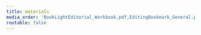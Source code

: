 ```yaml
---
title: materials
media_order: 'BookLightEditorial_Workbook.pdf,EditingBookmark_General.pdf,EditingBookmark_Worldbuilding.pdf,EditingBookmark_Wounds.pdf,EditingBookmark_Emotion.pdf,EditingBookmark_InfoDump.pdf,EditingBookmark_Hooks.pdf'
routable: false
---
```


